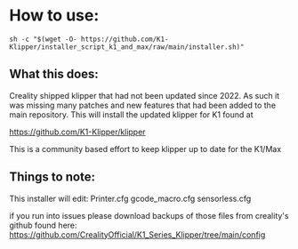 # How to use:
```
sh -c "$(wget -O- https://github.com/K1-Klipper/installer_script_k1_and_max/raw/main/installer.sh)"
```


## What this does:

Creality shipped klipper that had not been updated since 2022. As such it was missing many patches and new features that had been added to the main repository. This will install the updated klipper for K1 found at

https://github.com/K1-Klipper/klipper


This is a community based effort to keep klipper up to date for the K1/Max


## Things to note:

This installer will edit:
Printer.cfg
gcode_macro.cfg
sensorless.cfg

if you run into issues please download backups of those files from creality's github found here:
https://github.com/CrealityOfficial/K1_Series_Klipper/tree/main/config
